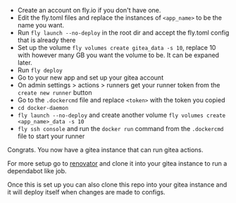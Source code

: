 * Create an account on fly.io if you don't have one.
* Edit the fly.toml files and replace the instances of `<app_name>` to be the name you want.
* Run `fly launch --no-deploy` in the root dir and accept the fly.toml config that is already there
* Set up the volume `fly volumes create gitea_data -s 10`, replace 10 with however many GB you want the volume to be. It can be expaned later.
* Run `fly deploy`
* Go to your new app and set up your gitea account
* On admin settings > actions > runners get your runner token from the `create new runner` button
* Go to the `.dockercmd` file and replace `<token>` with the token you copied
* `cd docker-daemon`
* `fly launch --no-deploy` and create another volume `fly volumes create <app_name>_data -s 10`
* `fly ssh console` and run the `docker run` command from the `.dockercmd` file to start your runner

Congrats. You now have a gitea instance that can run gitea actions.

For more setup go to [renovator](https://github.com/letto4135/renovator) and clone it into your gitea instance to run a dependabot like job.

Once this is set up you can also clone this repo into your gitea instance and it will deploy itself when changes are made to configs.
